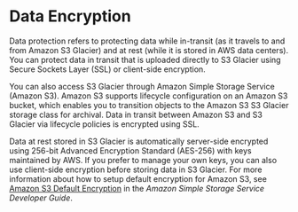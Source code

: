 # Data Encryption<a name="DataEncryption"></a>

Data protection refers to protecting data while in\-transit \(as it travels to and from Amazon S3 Glacier\) and at rest \(while it is stored in AWS data centers\)\. You can protect data in transit that is uploaded directly to S3 Glacier using Secure Sockets Layer \(SSL\) or client\-side encryption\.

You can also access S3 Glacier through Amazon Simple Storage Service \(Amazon S3\)\. Amazon S3 supports lifecycle configuration on an Amazon S3 bucket, which enables you to transition objects to the Amazon S3 S3 Glacier storage class for archival\. Data in transit between Amazon S3 and S3 Glacier via lifecycle policies is encrypted using SSL\.

Data at rest stored in S3 Glacier is automatically server\-side encrypted using 256\-bit Advanced Encryption Standard \(AES\-256\) with keys maintained by AWS\. If you prefer to manage your own keys, you can also use client\-side encryption before storing data in S3 Glacier\. For more information about how to setup default encryption for Amazon S3, see [Amazon S3 Default Encryption](https://docs.aws.amazon.com/AmazonS3/latest/dev/bucket-encryption.html) in the *Amazon Simple Storage Service Developer Guide*\.